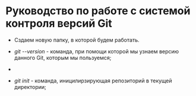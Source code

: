 # Руководство по работе с системой контроля версий Git

* Сздаем новую папку, в которой будем работать.


* *git --version* - команда, при помощи которой мы узнаем версию данного Git, которым мы пользуемся;

* 

* *git init* - команда, иницилирзирующая репозиторий в текущей директории;